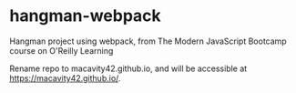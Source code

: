 # hangman-webpack
Hangman project using webpack, from The Modern JavaScript Bootcamp course on O'Reilly Learning

Rename repo to macavity42.github.io, and will be accessible at https://macavity42.github.io/.

